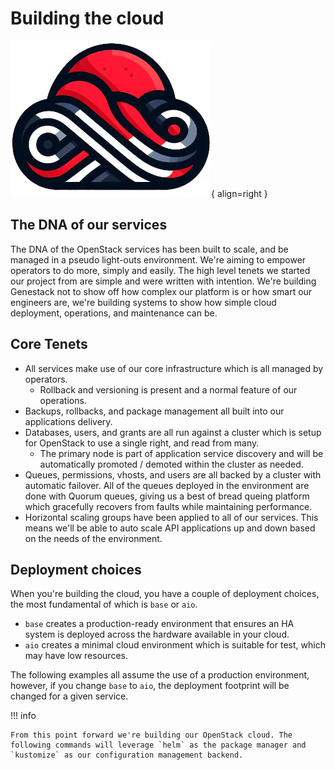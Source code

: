 # Building the cloud

![Genestack Logo](assets/images/genestack-logo.png){ align=right }

## The DNA of our services

The DNA of the OpenStack services has been built to scale, and be managed in a pseudo light-outs environment. We're aiming to empower operators to do more, simply and easily. The high level tenets we started our project from are simple and were written with intention. We're building Genestack not to show off how complex our platform is or how smart our engineers are, we're building systems to show how simple cloud deployment, operations, and maintenance can be.

## Core Tenets
* All services make use of our core infrastructure which is all managed by operators.
    * Rollback and versioning is present and a normal feature of our operations.
* Backups, rollbacks, and package management all built into our applications delivery.
* Databases, users, and grants are all run against a cluster which is setup for OpenStack to use a single right, and read from many.
    * The primary node is part of application service discovery and will be automatically promoted / demoted within the cluster as needed.
* Queues, permissions, vhosts, and users are all backed by a cluster with automatic failover. All of the queues deployed in the environment are done with Quorum queues, giving us a best of bread queing platform which gracefully recovers from faults while maintaining performance.
* Horizontal scaling groups have been applied to all of our services. This means we'll be able to auto scale API applications up and down based on the needs of the environment.

## Deployment choices

When you're building the cloud, you have a couple of deployment choices, the most fundamental of which is `base` or `aio`.

* `base` creates a production-ready environment that ensures an HA system is deployed across the hardware available in your cloud.
* `aio` creates a minimal cloud environment which is suitable for test, which may have low resources.

The following examples all assume the use of a production environment, however, if you change `base` to `aio`, the deployment footprint will be changed for a given service.

!!! info

    From this point forward we're building our OpenStack cloud. The following commands will leverage `helm` as the package manager and `kustomize` as our configuration management backend.
